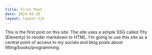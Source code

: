 ```yaml
---
title: First Post
date: 2024-03-20
layout: layout.njk
---
```

This is the first post on this site. The site uses a simple SSG called 11ty (Eleventy) to render markdown to HTML. 
I'm going to use this site as a central point of access to my socials and blog posts about lifting/books/programming.